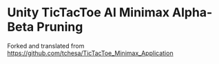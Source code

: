 # Unity TicTacToe AI Minimax Alpha-Beta Pruning
Forked and translated from https://github.com/tchesa/TicTacToe_Minimax_Application
